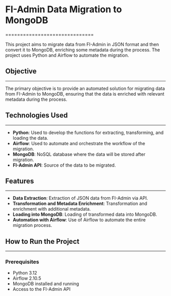 # FI-Admin Data Migration to MongoDB
==============================

This project aims to migrate data from FI-Admin in JSON format and then convert it to MongoDB, enriching some metadata during the process. The project uses Python and Airflow to automate the migration.

## Objective
-----------

The primary objective is to provide an automated solution for migrating data from FI-Admin to MongoDB, ensuring that the data is enriched with relevant metadata during the process.

## Technologies Used
-------------------------

- **Python**: Used to develop the functions for extracting, transforming, and loading the data.
- **Airflow**: Used to automate and orchestrate the workflow of the migration.
- **MongoDB**: NoSQL database where the data will be stored after migration.
- **FI-Admin API**: Source of the data to be migrated.

## Features
------------

- **Data Extraction**: Extraction of JSON data from FI-Admin via API.
- **Transformation and Metadata Enrichment**: Transformation and enrichment with additional metadata.
- **Loading into MongoDB**: Loading of transformed data into MongoDB.
- **Automation with Airflow**: Use of Airflow to automate the entire migration process.

## How to Run the Project
-------------------------

### Prerequisites

- Python 3.12
- Airflow 2.10.5
- MongoDB installed and running
- Access to the FI-Admin API
